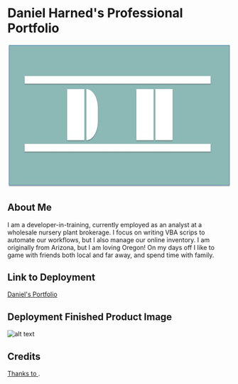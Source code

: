 # Daniel Harned's Professional Portfolio
![alt text](https://github.com/DrDano/Professional_Portfolio_DH/blob/d6244f99757ac262f12fdfc15952dc9a1de075e8/assets/images/DH%20logo.jpg)

## About Me

I am a developer-in-training, currently employed as an analyst at a wholesale nursery plant brokerage. I focus on writing VBA scrips to automate our workflows, but I also manage our online inventory. I am originally from Arizona, but I am loving Oregon! On my days off I like to game with friends both local and far away, and spend time with family.

## Link to Deployment
[Daniel's Portfolio](https://drdano.github.io/Professional_Portfolio_DH/)

## Deployment Finished Product Image
![alt text]()

## Credits
[Thanks to ]().
